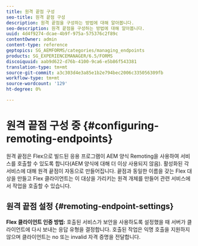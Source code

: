 ```yaml
---
title: 원격 끝점 구성
seo-title: 원격 끝점 구성
description: 원격 끝점을 구성하는 방법에 대해 알아봅니다.
seo-description: 원격 끝점을 구성하는 방법에 대해 알아봅니다.
uuid: 4d4f9274-dcae-4b9f-975a-575376c2f89c
contentOwner: admin
content-type: reference
geptopics: SG_AEMFORMS/categories/managing_endpoints
products: SG_EXPERIENCEMANAGER/6.5/FORMS
discoiquuid: aab9d622-d76b-4100-9ca6-e5b86f543381
translation-type: tm+mt
source-git-commit: a3c303d4e3a85e1b2e794bec2006c335056309fb
workflow-type: tm+mt
source-wordcount: '129'
ht-degree: 0%

---
```



# 원격 끝점 구성 중 {#configuring-remoting-endpoints}

원격 끝점은 Flex으로 빌드된 응용 프로그램이 AEM 양식 Remoting을 사용하여 서비스를 호출할 수 있도록 합니다(AEM 양식에 대해 더 이상 사용되지 않음). 활성화된 각 서비스에 대해 원격 끝점이 자동으로 만들어집니다. 끝점과 동일한 이름을 갖는 Flex 대상을 만들고 Flex 클라이언트는 이 대상을 가리키는 원격 개체를 만들어 관련 서비스에서 작업을 호출할 수 있습니다.

## 원격 끝점 설정 {#remoting-endpoint-settings}

**Flex 클라이언트 인증 방법:** 호출된 서비스가 보안을 사용하도록 설정했을 때 서버가 클라이언트에 다시 보내는 응답 유형을 결정합니다. 호출된 작업은 익명 호출을 지원하지 않으며 클라이언트는 no 또는 invalid 자격 증명을 전달합니다.
